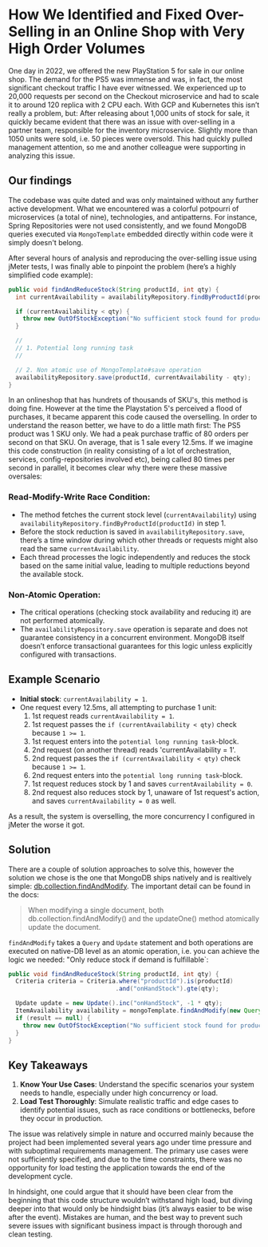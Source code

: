 # How We Identified and Fixed Over-Selling in an Online Shop with Very High Order Volumes

One day in 2022, we offered the new PlayStation 5 for sale in our online shop. The demand for the PS5 was immense and was, in fact, the most significant checkout traffic I have ever witnessed. We experienced up to 20,000 requests per second on the Checkout microservice and had to scale it to around 120 replica with 2 CPU each. With GCP and Kubernetes this isn’t really a problem, but: After releasing about 1,000 units of stock for sale, it quickly became evident that there was an issue with over-selling in a partner team, responsible for the inventory microservice. 
Slightly more than 1050 units were sold, i.e. 50 pieces were oversold. This had quickly pulled management attention, so me and another colleague were supporting in analyzing this issue.

## Our findings

The codebase was quite dated and was only maintained without any further active development. What we encountered was a colorful potpourri of microservices (a total of nine), technologies, and antipatterns. For instance, Spring Repositories were not used consistently, and we found MongoDB queries executed via `MongoTemplate` embedded directly within code were it simply doesn't belong.

After several hours of analysis and reproducing the over-selling issue using jMeter tests, I was finally able to pinpoint the problem (here’s a highly simplified code example):

```java
public void findAndReduceStock(String productId, int qty) {
  int currentAvailability = availabilityRepository.findByProductId(productId);

  if (currentAvailability < qty) {
    throw new OutOfStockException("No sufficient stock found for product " + productId);
  }

  //
  // 1. Potential long running task
  //

  // 2. Non atomic use of MongoTemplate#save operation
  availabilityRepository.save(productId, currentAvailability - qty);
}
```

In an onlineshop that has hundrets of thousands of SKU's, this method is doing fine. 
However at the time the Playstation 5's perceived a flood of purchases, it became apparent this code caused the overselling. In order to understand the reason better, we have to do a little math first: 
The PS5 product was 1 SKU only. We had a peak purchase traffic of 80 orders per second on that SKU. On average, that is 1 sale every 12.5ms. If we imagine this code construction (in reality consisting of a lot of 
orchestration, services, config-repositories involved etc), being called 80 times per second in parallel, it becomes clear why there were these massive oversales:

### Read-Modify-Write Race Condition:
- The method fetches the current stock level (`currentAvailability`) using `availabilityRepository.findByProductId(productId)` in step 1.
- Before the stock reduction is saved in `availabilityRepository.save`, there’s a time window during which other threads or requests might also read the same `currentAvailability`.
- Each thread processes the logic independently and reduces the stock based on the same initial value, leading to multiple reductions beyond the available stock.

### Non-Atomic Operation:
- The critical operations (checking stock availability and reducing it) are not performed atomically.
- The `availabilityRepository.save` operation is separate and does not guarantee consistency in a concurrent environment. MongoDB itself doesn’t enforce transactional guarantees for this logic unless explicitly configured with transactions.

## Example Scenario

- **Initial stock**: `currentAvailability = 1`.
- One request every 12.5ms, all attempting to purchase 1 unit:
  1. 1st request reads `currentAvailability = 1`.
  2. 1st request passes the `if (currentAvailability < qty)` check because `1 >= 1`.
  3. 1st request enters into the `potential long running task`-block.
  4. 2nd request (on another thread) reads 'currentAvailability = 1'.
  5. 2nd request passes the `if (currentAvailability < qty)` check because `1 >= 1`.
  6. 2nd request enters into the `potential long running task`-block.
  7. 1st request reduces stock by 1 and saves `currentAvailability = 0`.
  8. 2nd request also reduces stock by 1, unaware of 1st request's action, and saves `currentAvailability = 0` as well.

As a result, the system is overselling, the more concurrency I configured in jMeter the worse it got.

## Solution

There are a couple of solution approaches to solve this, however the solution we chose is the one that MongoDB ships natively and is realtively simple: [db.collection.findAndModify](https://www.mongodb.com/docs/manual/reference/method/db.collection.findAndModify/). The important detail can be found in the docs:

> When modifying a single document, both db.collection.findAndModify() and the updateOne() method atomically update the document.

`findAndModify` takes a `Query` and `Update` statement and both operations are executed on native-DB level as an atomic operation, i.e. you can achieve the logic we needed: "Only reduce stock if demand is fulfillable`:

```java
public void findAndReduceStock(String productId, int qty) {
  Criteria criteria = Criteria.where("productId").is(productId)
                              .and("onHandStock").gte(qty);

  Update update = new Update().inc("onHandStock", -1 * qty);
  ItemAvailability availability = mongoTemplate.findAndModify(new Query(criteria), update, ItemAvailability.class);
  if (result == null) {
    throw new OutOfStockException("No sufficient stock found for product " + productId);
  }
}
```

## Key Takeaways

1. **Know Your Use Cases**: Understand the specific scenarios your system needs to handle, especially under high concurrency or load.
2. **Load Test Thoroughly**: Simulate realistic traffic and edge cases to identify potential issues, such as race conditions or bottlenecks, before they occur in production.

The issue was relatively simple in nature and occurred mainly because the project had been implemented several years ago under time pressure and with suboptimal requirements management. The primary use cases were not sufficiently specified, and due to the time constraints, there was no opportunity for load testing the application towards the end of the development cycle. 

In hindsight, one could argue that it should have been clear from the beginning that this code structure wouldn’t withstand high load, but diving deeper into that would only be hindsight bias (it’s always easier to be wise after the event). Mistakes are human, and the best way to prevent such severe issues with significant business impact is through thorough and clean testing.




